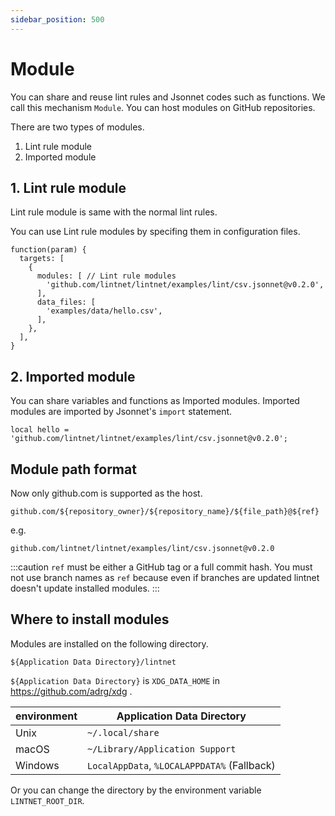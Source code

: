 ```yaml
---
sidebar_position: 500
---
```


# Module

You can share and reuse lint rules and Jsonnet codes such as functions.
We call this mechanism `Module`.
You can host modules on GitHub repositories.

There are two types of modules.

1. Lint rule module
1. Imported module

## 1. Lint rule module

Lint rule module is same with the normal lint rules.

You can use Lint rule modules by specifing them in configuration files.

```jsonnet
function(param) {
  targets: [
    {
      modules: [ // Lint rule modules
        'github.com/lintnet/lintnet/examples/lint/csv.jsonnet@v0.2.0',
      ],
      data_files: [
        'examples/data/hello.csv',
      ],
    },
  ],
}
```

## 2. Imported module

You can share variables and functions as Imported modules.
Imported modules are imported by Jsonnet's `import` statement.

```jsonnet
local hello = 'github.com/lintnet/lintnet/examples/lint/csv.jsonnet@v0.2.0';
```

## Module path format

Now only github.com is supported as the host.

```
github.com/${repository_owner}/${repository_name}/${file_path}@${ref}
```

e.g.

```
github.com/lintnet/lintnet/examples/lint/csv.jsonnet@v0.2.0
```

:::caution
`ref` must be either a GitHub tag or a full commit hash.
You must not use branch names as `ref` because even if branches are updated lintnet doesn't update installed modules.
:::

## Where to install modules

Modules are installed on the following directory.

```
${Application Data Directory}/lintnet
```

`${Application Data Directory}` is `XDG_DATA_HOME` in https://github.com/adrg/xdg .

environment | Application Data Directory
--- | ---
Unix | `~/.local/share`
macOS | `~/Library/Application Support`
Windows | `LocalAppData`, `%LOCALAPPDATA%` (Fallback)

Or you can change the directory by the environment variable `LINTNET_ROOT_DIR`.
